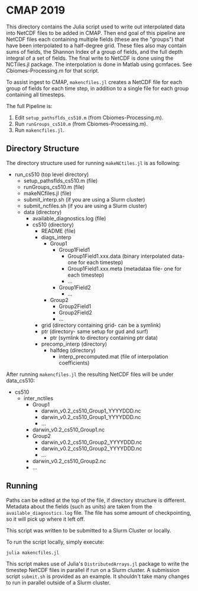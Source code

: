 # CMAP 2019

This directory contains the Julia script used to write out interpolated data into NetCDF files to be added in CMAP. Then end goal of this pipeline are NetCDF files each containing multiple fields (these are the "groups") that have been interpolated to a half-degree grid. These files also may contain sums of fields, the Shannon Index of a group of fields, and the full depth integral of a set of fields. The final write to NetCDF is done using the NCTiles.jl package. The interpolation is done in Matlab using gcmfaces. See Cbiomes-Processing.m for that script.

To assist ingest to CMAP, `makencfiles.jl` creates a NetCDF file for each group of fields for each time step, in addition to a single file for each group containing all timesteps.

The full Pipeline is:

1. Edit `setup_pathsflds_cs510.m` (from Cbiomes-Processing.m).
2. Run `runGroups_cs510.m` (from Cbiomes-Processing.m).
3. Run `makencfiles.jl`.

## Directory Structure

The directory structure used for running `makeNCtiles.jl` is as following:

- run_cs510 (top level directory)
  - setup_pathsflds_cs510.m (file)
  - runGroups_cs510.m (file)
  - makeNCfiles.jl (file)
  - submit_interp.sh (if you are using a Slurm cluster)
  - submit_ncfiles.sh (if you are using a Slurm cluster)
  - data (directory)
    - available_diagnostics.log (file)
    - cs510 (directory)
      - README (file)
      - diags_interp
        - Group1
          - Group1Field1
            - Group1Field1.xxx.data (binary interpolated data- one for each timestep)
            - Group1Field1.xxx.meta (metadataa file- one for each timestep)
            - ...
          - Group1Field2
            - ...
        - Group2
          - Group2Field1
          - Group2Field2
          - ...
      - grid (directory containing grid- can be a symlink)
      - ptr (directory- same setup for gud and surf)
        - ptr (symlink to directory containing ptr data)
      - precomp_interp (directory)
        - halfdeg (directory)
          - interp_precomputed.mat (file of interpolation coefficients)

After running `makencfiles.jl` the resulting NetCDF files will be under data_cs510:

- cs510
  - inter_nctiles
    - Group1
      - darwin_v0.2_cs510_Group1_YYYYDDD.nc
      - darwin_v0.2_cs510_Group1_YYYYDDD.nc
      - ...
    - darwin_v0.2_cs510_Group1.nc
    - Group2
      - darwin_v0.2_cs510_Group2_YYYYDDD.nc
      - darwin_v0.2_cs510_Group2_YYYYDDD.nc
      - ...
    - darwin_v0.2_cs510_Group2.nc
    - ...

## Running

Paths can be edited at the top of the file, if directory structure is different. Metadata about the fields (such as units) are taken from the `available_diagnostics.log` file. The file has some amount of checkpointing, so it will pick up where it left off.

This script was written to be submitted to a Slurm Cluster or locally.

To run the script locally, simply execute:

```julia
julia makencfiles.jl
```

This script makes use of Julia's `DistributedArrays.jl` package to write the timestep NetCDF files in parallel if run on a Slurm cluster. A submission script `submit.sh` is provided as an example. It shouldn't take many changes to run in parallel outside of a Slurm cluster.
